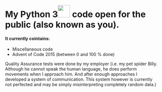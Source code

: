 # My Python 3<img src="https://www.python.org/static/opengraph-icon-200x200.png" width=40> code open for the public (also known as you). 

#### It currently cointains:

* Miscellaneous code
* Advent of Code 2015 (between 0 and 100 % done)


Quality Assurance tests were done by my employer (i.e. my pet spider Billy. Although he cannot speak the human language, he does perform movements when I approach him. And after enough approaches I developed a system of communication. This system however is currently not perfected and may be simply misinterpreting completely random data.)

